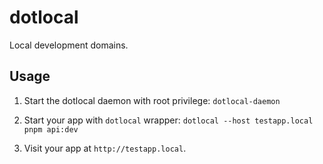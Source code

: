 # dotlocal

Local development domains.

## Usage

1. Start the dotlocal daemon with root privilege: `dotlocal-daemon`

2. Start your app with `dotlocal` wrapper: `dotlocal --host testapp.local pnpm api:dev`

3. Visit your app at `http://testapp.local`.
